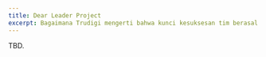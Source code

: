 ```yaml
---
title: Dear Leader Project
excerpt: Bagaimana Trudigi mengerti bahwa kunci kesuksesan tim berasal dari Koordinasi Tim yang hebat.
---
```


TBD.